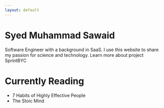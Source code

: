 ```yaml
---
layout: default
---
```


# Syed Muhammad Sawaid

Software Engineer with a background in SaaS. I use this website to share my passion for science and technology.
Learn more about project SprintBYC

<!-- Add Some Favourite Books -->

# Currently Reading
- 7 Habits of Highly Effective People
- The Stoic Mind

<!-- Add Some Favourite Technologies -->

<!-- Add Some Favourite Posts -->